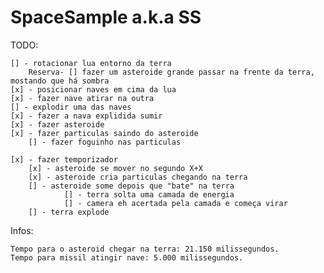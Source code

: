 # SpaceSample a.k.a SS 
TODO:

	[] - rotacionar lua entorno da terra
		Reserva- [] fazer um asteroide grande passar na frente da terra, mostando que há sombra
	[x] - posicionar naves em cima da lua
	[x] - fazer nave atirar na outra
	[] - explodir uma das naves
	[x] - fazer a nava explidida sumir
	[x] - fazer asteroide
	[x] - fazer particulas saindo do asteroide
        [] - fazer foguinho nas particulas

	[x] - fazer temporizador
		[x] - asteroide se mover no segundo X+X
		[x] - asteroide cria particulas chegando na terra
		[] - asteroide some depois que "bate" na terra
                [] - terra solta uma camada de energia
                [] - camera eh acertada pela camada e começa virar
		[] - terra explode
        


Infos:

	Tempo para o asteroid chegar na terra: 21.150 milissegundos.
	Tempo para missil atingir nave: 5.000 milissegundos.
